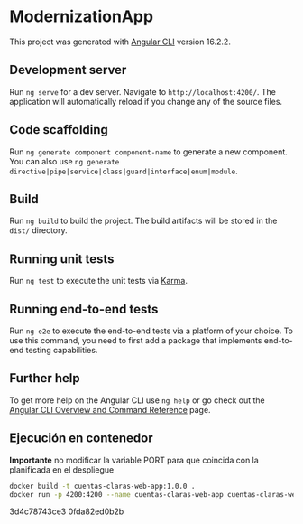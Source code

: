 # ModernizationApp

This project was generated with [Angular CLI](https://github.com/angular/angular-cli) version 16.2.2.

## Development server

Run `ng serve` for a dev server. Navigate to `http://localhost:4200/`. The application will automatically reload if you change any of the source files.

## Code scaffolding

Run `ng generate component component-name` to generate a new component. You can also use `ng generate directive|pipe|service|class|guard|interface|enum|module`.

## Build

Run `ng build` to build the project. The build artifacts will be stored in the `dist/` directory.

## Running unit tests

Run `ng test` to execute the unit tests via [Karma](https://karma-runner.github.io).

## Running end-to-end tests

Run `ng e2e` to execute the end-to-end tests via a platform of your choice. To use this command, you need to first add a package that implements end-to-end testing capabilities.

## Further help

To get more help on the Angular CLI use `ng help` or go check out the [Angular CLI Overview and Command Reference](https://angular.io/cli) page.

## Ejecución en contenedor

**Importante** no modificar la variable PORT para que coincida con la planificada en el despliegue

```bash
docker build -t cuentas-claras-web-app:1.0.0 .
docker run -p 4200:4200 --name cuentas-claras-web-app cuentas-claras-web-app:1.0.0
```
3d4c78743ce3 0fda82ed0b2b